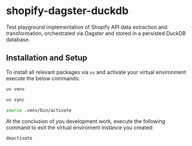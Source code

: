 # shopify-dagster-duckdb
Test playground implementation of Shopify API data extraction and transformation, orchestrated via Dagster and stored in a persisted DuckDB database.

## Installation and Setup
To install all relevant packages via `uv` and activate your virtual environment execute the below commands:

```bash
uv venv
```

```bash
uv sync
```

```bash
source .venv/bin/activate
```

At the conclusion of you development work, execute the following command to exit the virtual enviroment instance you created:

```bash
deactivate
```
